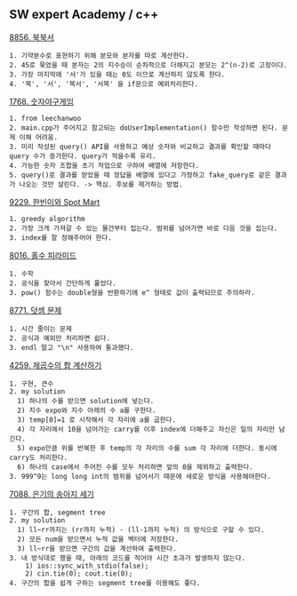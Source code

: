 SW expert Academy / c++
------------------

[8856. 북북서](https://swexpertacademy.com/main/code/problem/problemDetail.do?contestProbId=AW1BsILa2X0DFARC&categoryId=AW1BsILa2X0DFARC&categoryType=CODE&&&)

```
1. 기약분수로 표현하기 위해 분모와 분자를 따로 계산한다.
2. 45로 묶었을 때 분자는 2의 지수승이 순차적으로 더해지고 분모는 2^(n-2)로 고정이다.
3. 가장 마지막에 '서'가 있을 때는 0도 이므로 계산하지 않도록 한다. 
4. '북', '서', '북서', '서북' 을 if문으로 예외처리한다.
```

[1768. 숫자야구게임](https://swexpertacademy.com/main/code/problem/problemDetail.do?contestProbId=AV4su3xKXFUDFAUf)

```
1. from leechanwoo
2. main.cpp가 주어지고 참고되는 doUserImplementation() 함수만 작성하면 된다. 문제 이해 어려움.
3. 미리 작성된 query() API를 사용하고 예상 숫자와 비교하고 결과를 확인할 때마다 query 수가 증가한다. query가 적을수록 유리.
4. 가능한 숫자 조합을 초기 작업으로 구하여 배열에 저장한다.
5. query()로 결과를 받았을 때 정답을 배열에 있다고 가정하고 fake_query로 같은 결과가 나오는 것만 살린다. -> 핵심. 후보를 제거하는 방법.
```

[9229. 한빈이와 Spot Mart](https://swexpertacademy.com/main/code/problem/problemDetail.do?contestProbId=AW8Wj7cqbY0DFAXN)

```
1. greedy algorithm
2. 가장 크게 가져갈 수 있는 물건부터 집는다. 범위를 넘어가면 바로 다음 것을 집는다.
3. index를 잘 정해주어야 한다.
```

[8016. 홀수 피라미드](https://swexpertacademy.com/main/code/problem/problemDetail.do?contestProbId=AWvzGUKKPVwDFASy)

```
1. 수학
2. 공식을 찾아서 간단하게 풀었다.
3. pow() 함수는 double형을 반환하기에 e^ 형태로 값이 출력되므로 주의하라.
```

[8771. 덧셈 문제](https://swexpertacademy.com/main/code/problem/problemDetail.do?contestProbId=AW3R9ga6F9wDFATy&categoryId=AW3R9ga6F9wDFATy&categoryType=CODE&&&&&&)

```
1. 시간 줄이는 문제
2. 공식과 예외만 처리하면 쉽다.
3. endl 말고 "\n" 사용하여 통과했다.
```

[4259. 제곱수의 합 계산하기](https://swexpertacademy.com/main/code/problem/problemDetail.do?contestProbId=AWLL3yk6ALUDFAUW)

```
1. 구현, 큰수
2. my solution
  1) 하나의 수를 받으면 solution에 넣는다.
  2) 지수 expo와 지수 아래의 수 a를 구한다.
  3) temp[0]=1 로 시작해서 각 자리에 a를 곱한다.
  4) 각 자리에서 10을 넘어가는 carry를 이후 index에 더해주고 자신은 일의 자리만 남긴다.
  5) expo만큼 위를 반복한 후 temp의 각 자리의 수를 sum 각 자리에 더한다. 동시에 carry도 처리한다.
  6) 하나의 case에서 주어진 수를 모두 처리하면 앞의 0을 제외하고 출력한다.
3. 999^9는 long long int의 범위를 넘어서기 때문에 새로운 방식을 사용해야한다.
```

[7088. 은기의 송아지 세기](https://swexpertacademy.com/main/solvingProblem/solvingProblem.do)

```
1. 구간의 합, segment tree
2. my solution
  1) ll~rr까지는 (rr까지 누적) - (ll-1까지 누적) 의 방식으로 구할 수 있다.
  2) 모든 num을 받으면서 누적 값을 벡터에 저장한다.
  3) ll~rr을 받으면 구간의 값을 계산하여 출력한다.
3. 내 방식대로 했을 때, 아래의 코드를 적어야 시간 초과가 발생하지 않는다.
	1) ios::sync_with_stdio(false);
	2) cin.tie(0); cout.tie(0);
4. 구간의 합을 쉽게 구하는 segment tree를 이용해도 좋다.
```
